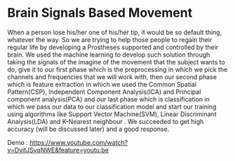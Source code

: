 # Brain Signals Based Movement
When a person lose his/her one of his/her tip, it would be so default thing, whatever the way. So we are trying to help those people to regain their regular life by developing a Prostheses supported and controlled by their brain. We used the machine learning to develop such solution through taking the signals of the imagine of the movement that the subject wants to do, give it to our first phase which is the preprocessing in which we pick the channels and frequencies that we will work with, then our second phase which is feature extraction in which we used the Common Spatial Pattern(CSP), Independent Component Analysis(ICA) and Principal component analysis(PCA) and our last phase which is classification in which we pass our data to our classification model and start our training using algorithms like Support Vector Machine(SVM), Linear Discriminant Analysis(LDA) and K-Nearest neighbour . We succeeded to get high accuracy (will be discussed later) and a good response.

Demo : https://www.youtube.com/watch?v=DvitJSvqNWE&feature=youtu.be
